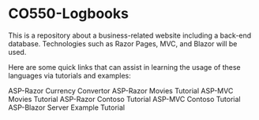 # CO550-Logbooks

This is a repository about a business-related website including a back-end database. Technologies such as Razor Pages, MVC, and Blazor will be used.

Here are some quick links that can assist in learning the usage of these languages via tutorials and examples:

ASP-Razor Currency Convertor
ASP-Razor Movies Tutorial
ASP-MVC Movies Tutorial
ASP-Razor Contoso Tutorial
ASP-MVC Contoso Tutorial
ASP-Blazor Server Example Tutorial
